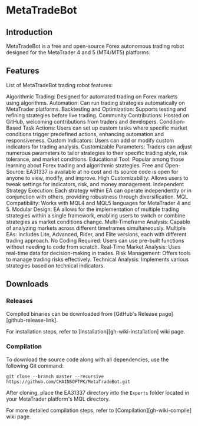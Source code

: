 # MetaTradeBot


## Introduction

MetaTradeBot is a free and open-source Forex autonomous trading robot
designed for the MetaTrader 4 and 5 (MT4/MT5) platforms.


## Features

List of MetaTradeBot trading robot features:

Algorithmic Trading: Designed for automated trading on Forex markets using algorithms.
Automation: Can run trading strategies automatically on MetaTrader platforms.
Backtesting and Optimization: Supports testing and refining strategies before live trading.
Community Contributions: Hosted on GitHub, welcoming contributions from traders and developers.
Condition-Based Task Actions: Users can set up custom tasks where specific market conditions trigger predefined actions, enhancing automation and responsiveness.
Custom Indicators: Users can add or modify custom indicators for trading analysis.
Customizable Parameters: Traders can adjust numerous parameters to tailor strategies to their specific trading style, risk tolerance, and market conditions.
Educational Tool: Popular among those learning about Forex trading and algorithmic strategies.
Free and Open-Source: EA31337 is available at no cost and its source code is open for anyone to view, modify, and improve.
High Customizability: Allows users to tweak settings for indicators, risk, and money management.
Independent Strategy Execution: Each strategy within EA can operate independently or in conjunction with others, providing robustness through diversification.
MQL Compatibility: Works with MQL4 and MQL5 languages for MetaTrader 4 and 5.
Modular Design: EA allows for the implementation of multiple trading strategies within a single framework, enabling users to switch or combine strategies as market conditions change.
Multi-Timeframe Analysis: Capable of analyzing markets across different timeframes simultaneously.
Multiple EAs: Includes Lite, Advanced, Rider, and Elite versions, each with different trading approach.
No Coding Required: Users can use pre-built functions without needing to code from scratch.
Real-Time Market Analysis: Uses real-time data for decision-making in trades.
Risk Management: Offers tools to manage trading risks effectively.
Technical Analysis: Implements various strategies based on technical indicators.


## Downloads

### Releases

Compiled binaries can be downloaded from [GitHub's Release page][github-release-link].

For installation steps, refer to [Installation][gh-wiki-installation] wiki page.

### Compilation

To download the source code along with all dependencies, use the following Git command:

    git clone --branch master --recursive https://github.com/CHAINSOFTPK/MetaTradeBot.git

After cloning, place the EA31337 directory into the `Experts` folder located in
your MetaTrader platform's MQL directory.

For more detailed compilation steps, refer to [Compilation][gh-wiki-compile] wiki page.
